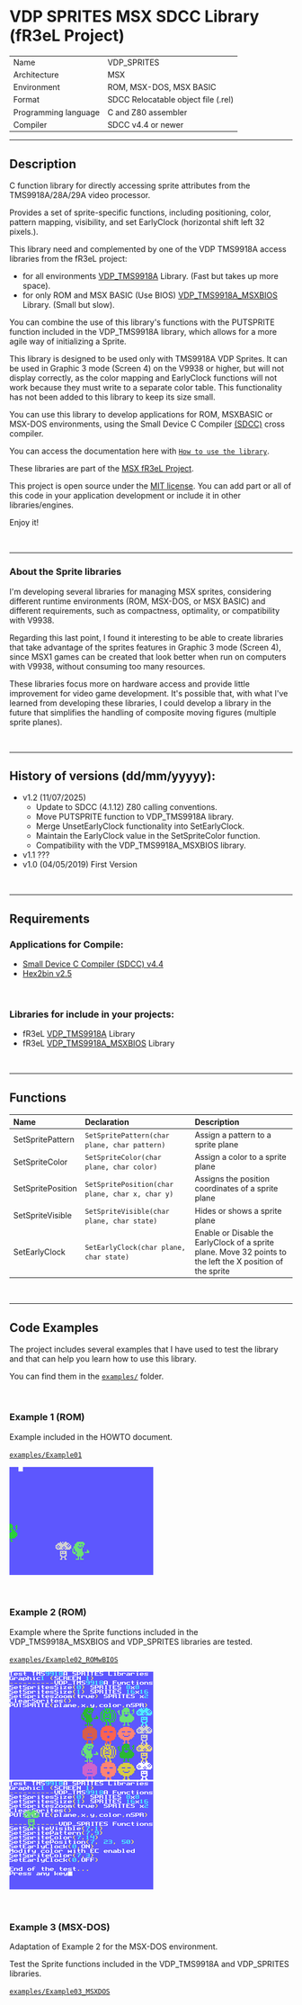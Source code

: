 # VDP SPRITES MSX SDCC Library (fR3eL Project)

<table>
<tr><td>Name</td><td>VDP_SPRITES</td></tr>
<tr><td>Architecture</td><td>MSX</td></tr>
<tr><td>Environment</td><td>ROM, MSX-DOS, MSX BASIC</td></tr>
<tr><td>Format</td><td>SDCC Relocatable object file (.rel)</td></tr>
<tr><td>Programming language</td><td>C and Z80 assembler</td></tr>
<tr><td>Compiler</td><td>SDCC v4.4 or newer</td></tr>
</table>

---

## Description

C function library for directly accessing sprite attributes from the TMS9918A/28A/29A video processor.

Provides a set of sprite-specific functions, including positioning, color, pattern mapping, visibility, and set EarlyClock (horizontal shift left 32 pixels.).

This library need and complemented by one of the VDP TMS9918A access libraries from the fR3eL project:
- for all environments [VDP_TMS9918A](https://github.com/mvac7/SDCC_TMS9918A_Lib) Library. (Fast but takes up more space).
- for only ROM and MSX BASIC (Use BIOS) [VDP_TMS9918A_MSXBIOS](https://github.com/mvac7/fR3eL_VDP_TMS9918A_MSXBIOS_Lib) Library. (Small but slow).

You can combine the use of this library's functions with the PUTSPRITE function included in the VDP_TMS9918A library, which allows for a more agile way of initializing a Sprite.

This library is designed to be used only with TMS9918A VDP Sprites.
It can be used in Graphic 3 mode (Screen 4) on the V9938 or higher, but will not display correctly, as the color mapping and EarlyClock functions will not work because they must write to a separate color table. 
This functionality has not been added to this library to keep its size small.

You can use this library to develop applications for ROM, MSXBASIC or MSX-DOS environments, using the Small Device C Compiler [(SDCC)](http://sdcc.sourceforge.net/) cross compiler.

You can access the documentation here with [`How to use the library`](docs/HOWTO.md).

These libraries are part of the [MSX fR3eL Project](https://github.com/mvac7/SDCC_MSX_fR3eL).

This project is open source under the [MIT license](LICENSE).
You can add part or all of this code in your application development or include it in other libraries/engines.

Enjoy it!

<br/>

---

### About the Sprite libraries

I'm developing several libraries for managing MSX sprites, considering different runtime environments (ROM, MSX-DOS, or MSX BASIC) and different requirements, such as compactness, optimality, or compatibility with V9938.
 
Regarding this last point, I found it interesting to be able to create libraries that take advantage of the sprites features in Graphic 3 mode (Screen 4), since MSX1 games can be created that look better when run on computers with V9938, without consuming too many resources.

These libraries focus more on hardware access and provide little improvement for video game development.
It's possible that, with what I've learned from developing these libraries, I could develop a library in the future that simplifies the handling of composite moving figures (multiple sprite planes).

<br/>

---

## History of versions (dd/mm/yyyyy):
- v1.2 (11/07/2025) 
	- Update to SDCC (4.1.12) Z80 calling conventions.
	- Move PUTSPRITE function to VDP_TMS9918A library.
	- Merge UnsetEarlyClock functionality into SetEarlyClock.
	- Maintain the EarlyClock value in the SetSpriteColor function.
	- Compatibility with the VDP_TMS9918A_MSXBIOS library.
- v1.1 ???
- v1.0 (04/05/2019) First Version

<br/>

---

## Requirements

### Applications for Compile:

- [Small Device C Compiler (SDCC) v4.4](http://sdcc.sourceforge.net/)
- [Hex2bin v2.5](http://hex2bin.sourceforge.net/)

<br/>

### Libraries for include in your projects:

- fR3eL [VDP_TMS9918A](https://github.com/mvac7/fR3eL_VDP_TMS9918A_Lib) Library
- fR3eL [VDP_TMS9918A_MSXBIOS](https://github.com/mvac7/fR3eL_VDP_TMS9918A_MSXBIOS_Lib) Library

<br/>

---

## Functions

| Name | Declaration | Description |
| :--- | :---        | :---        |
| SetSpritePattern  | `SetSpritePattern(char plane, char pattern)` | Assign a pattern to a sprite plane |
| SetSpriteColor    | `SetSpriteColor(char plane, char color)` | Assign a color to a sprite plane |
| SetSpritePosition | `SetSpritePosition(char plane, char x, char y)` | Assigns the position coordinates of a sprite plane |
| SetSpriteVisible  | `SetSpriteVisible(char plane, char state)` | Hides or shows a sprite plane |
| SetEarlyClock     | `SetEarlyClock(char plane, char state)` | Enable or Disable the EarlyClock of a sprite plane. Move 32 points to the left the X position of the sprite |

<br/>

---

## Code Examples

The project includes several examples that I have used to test the library and that can help you learn how to use this library.

You can find them in the [`examples/`](examples/) folder.

<br/>

### Example 1 (ROM)

Example included in the HOWTO document.

[`examples/Example01`](examples/Example01)

![Example screenshot](docs/pics/EXAMPLE1_01.png) 

<br/>

### Example 2 (ROM)

Example where the Sprite functions included in the VDP_TMS9918A_MSXBIOS and VDP_SPRITES libraries are tested.

[`examples/Example02_ROMwBIOS`](examples/Example02_ROMwBIOS)

![Example 2 screenshot 1](docs/pics/EXAMPLE2_01.png) 
![Example 2 screenshot 2](docs/pics/EXAMPLE2_02.png) 

<br/>

### Example 3 (MSX-DOS)

Adaptation of Example 2 for the MSX-DOS environment.

Test the Sprite functions included in the VDP_TMS9918A and VDP_SPRITES libraries.

[`examples/Example03_MSXDOS`](examples/Example03_MSXDOS)
